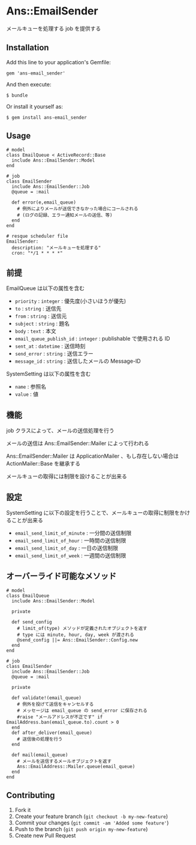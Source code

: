 # Ans::EmailSender

メールキューを処理する job を提供する

## Installation

Add this line to your application's Gemfile:

    gem 'ans-email_sender'

And then execute:

    $ bundle

Or install it yourself as:

    $ gem install ans-email_sender

## Usage

    # model
    class EmailQueue < ActiveRecord::Base
      include Ans::EmailSender::Model
    end

    # job
    class EmailSender
      include Ans::EmailSender::Job
      @queue = :mail

      def error(e,email_queue)
        # 例外によりメールが送信できなかった場合にコールされる
        # (ログの記録、エラー通知メールの送信、等)
      end
    end

    # resque scheduler file
    EmailSender:
      description: "メールキューを処理する"
      cron: "*/1 * * * *"

## 前提

EmailQueue は以下の属性を含む

* `priority` : `integer` : 優先度(小さいほうが優先)
* `to` : `string` : 送信先
* `from` : `string` : 送信元
* `subject` : `string` : 題名
* `body` : `text` : 本文
* `email_queue_publish_id` : `integer` : publishable で使用される ID
* `sent_at` : `datetime` : 送信時刻
* `send_error` : `string` : 送信エラー
* `message_id` : `string` : 送信したメールの Message-ID

SystemSetting は以下の属性を含む

* `name` : 参照名
* `value` : 値

## 機能

job クラスによって、メールの送信処理を行う

メールの送信は Ans::EmailSender::Mailer によって行われる

Ans::EmailSender::Mailer は ApplicationMailer 、もし存在しない場合は ActionMailer::Base を継承する

メールキューの取得には制限を設けることが出来る

## 設定

SystemSetting に以下の設定を行うことで、メールキューの取得に制限をかけることが出来る

* `email_send_limit_of_minute` : 一分間の送信制限
* `email_send_limit_of_hour` : 一時間の送信制限
* `email_send_limit_of_day` : 一日の送信制限
* `email_send_limit_of_week` : 一週間の送信制限

## オーバーライド可能なメソッド

    # model
    class EmailQueue
      include Ans::EmailSender::Model

      private

      def send_config
        # limit_of(type) メソッドが定義されたオブジェクトを返す
        # type には minute, hour, day, week が渡される
        @send_config ||= Ans::EmailSender::Config.new
      end
    end

    # job
    class EmailSender
      include Ans::EmailSender::Job
      @queue = :mail

      private

      def validate!(email_queue)
        # 例外を投げて送信をキャンセルする
        # メッセージは email_queue の send_error に保存される
        #raise "メールアドレスが不正です" if EmailAddress.ban(email_queue.to).count > 0
      end
      def after_deliver(email_queue)
        # 送信後の処理を行う
      end

      def mail(email_queue)
        # メールを送信するメールオブジェクトを返す
        Ans::EmailAddress::Mailer.queue(email_queue)
      end
    end

## Contributing

1. Fork it
2. Create your feature branch (`git checkout -b my-new-feature`)
3. Commit your changes (`git commit -am 'Added some feature'`)
4. Push to the branch (`git push origin my-new-feature`)
5. Create new Pull Request
